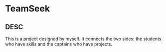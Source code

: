 # TeamSeek
## DESC
This is a project designed by myself.
It connects the two sides: the students who have skills and the captains who have projects.
